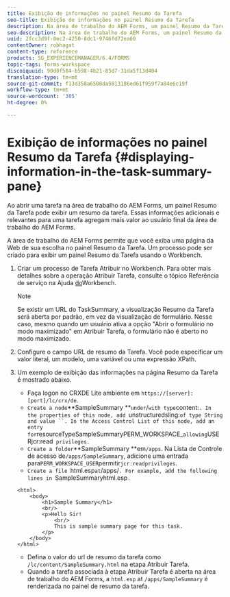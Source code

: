 ```yaml
---
title: Exibição de informações no painel Resumo da Tarefa
seo-title: Exibição de informações no painel Resumo da Tarefa
description: Na área de trabalho do AEM Forms, um painel Resumo da Tarefa pode ser configurado para resumir a tarefa ou exibir qualquer outra página da Web.
seo-description: Na área de trabalho do AEM Forms, um painel Resumo da Tarefa pode ser configurado para resumir a tarefa ou exibir qualquer outra página da Web.
uuid: 2fcc3d9f-0ec2-4250-8dc1-9746fd72ea60
contentOwner: robhagat
content-type: reference
products: SG_EXPERIENCEMANAGER/6.4/FORMS
topic-tags: forms-workspace
discoiquuid: 90d0f584-b598-4b21-85d7-31da5f13d404
translation-type: tm+mt
source-git-commit: f13d358a6508da5813186ed61f959f7a84e6c19f
workflow-type: tm+mt
source-wordcount: '305'
ht-degree: 0%

---
```



# Exibição de informações no painel Resumo da Tarefa {#displaying-information-in-the-task-summary-pane}

Ao abrir uma tarefa na área de trabalho do AEM Forms, um painel Resumo da Tarefa pode exibir um resumo da tarefa. Essas informações adicionais e relevantes para uma tarefa agregam mais valor ao usuário final da área de trabalho do AEM Forms.

A área de trabalho do AEM Forms permite que você exiba uma página da Web de sua escolha no painel Resumo da Tarefa. Um processo pode ser criado para exibir um painel Resumo da Tarefa usando o Workbench.

1. Criar um processo de Tarefa Atribuir no Workbench. Para obter mais detalhes sobre a operação Atribuir Tarefa, consulte o tópico Referência de serviço na Ajuda [do](https://help.adobe.com/en_US/AEMForms/6.1/WorkbenchHelp/)Workbench.

   >[!NOTE]
   >
   >Se existir um URL do TaskSummary, a visualização Resumo da Tarefa será aberta por padrão, em vez da visualização de formulário. Nesse caso, mesmo quando um usuário ativa a opção &quot;Abrir o formulário no modo maximizado&quot; em Atribuir Tarefa, o formulário não é aberto no modo maximizado.

1. Configure o campo URL de resumo da Tarefa. Você pode especificar um valor literal, um modelo, uma variável ou uma expressão XPath.
1. Um exemplo de exibição das informações na página Resumo da Tarefa é mostrado abaixo.

   * Faça logon no CRXDE Lite ambiente em `https://[server]:[port]/lc/crx/de`.
   * `Create a node`**SampleSummary **` under `/` with type `content:`. In the properties of this node, add `unstructuredsling:` of type String and value ``. In the Access Control List of this node, add an entry for `resourceTypeSampleSummaryPERM_WORKSPACE_` allowing `USERjcr:read` privileges.`
   * `Create a folder`**SampleSummary **em`/apps`. Na Lista de Controle de acesso de`/apps/SampleSummary`, adicione uma entrada para`PERM_WORKSPACE_USER`permitir`jcr:readprivileges`.
   * `Create a file `html.esp` at `/apps/`. For example, add the following lines in `SampleSummaryhtml.esp`.`

   ```
   <html>
       <body>
           <h1>Sample Summary</h1>
           <br/>
           <p>Hello Sir!
               <br/>
               This is sample summary page for this task.
           </p>
       </body>
   </html>
   ```

   * Defina o valor do url de resumo da tarefa como `/lc/content/SampleSummary.html` na etapa Atribuir Tarefa.
   * Quando a tarefa associada à etapa Atribuir Tarefa é aberta na área de trabalho do AEM Forms, a  `html.esp` at `/apps/SampleSummary` é renderizada no painel de resumo da tarefa.
